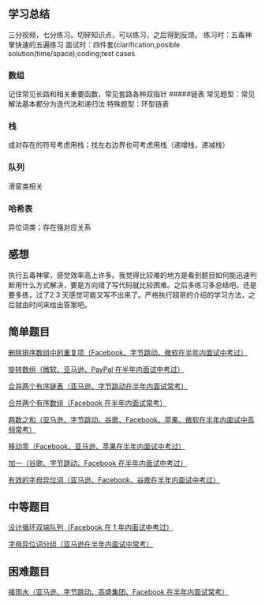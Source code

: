 ## 学习总结
三分视频，七分练习。切碎知识点，可以练习，之后得到反馈。
练习时：五毒神掌快速的五遍练习
面试时：四件套(clarification,posible solution(time/space);coding;test cases

### 数组
记住常见长路和相关重要函数，常见套路各种双指针
#####链表
常见题型：常见解法基本都分为迭代法和递归法
特殊题型：环型链表
### 栈
成对存在的符号考虑用栈；找左右边界也可考虑用栈（递增栈，递减栈）
### 队列
滑窗类相关
### 哈希表
异位词类；存在强对应关系

## 感想
执行五毒神掌，感觉效率高上许多。我觉得比较难的地方是看到题目如何能迅速判断用什么方式解决，要是方向错了写代码就比较困难。之后多练习多总结吧。还是要多练，过了2 3 天感觉可能又写不出来了。严格执行超哥的介绍的学习方法，之后就由时间来给出答案吧。

简单题目
--------
[删除排序数组中的重复项（Facebook、字节跳动、微软在半年内面试中考过）](https://leetcode-cn.com/problems/remove-duplicates-from-sorted-array)

[旋转数组（微软、亚马逊、PayPal 在半年内面试中考过）](https://leetcode-cn.com/problems/rotate-array/)

[合并两个有序链表（亚马逊、字节跳动在半年内面试常考）](https://leetcode-cn.com/problems/merge-two-sorted-lists/)

[合并两个有序数组（Facebook 在半年内面试常考）](https://leetcode-cn.com/problems/merge-sorted-array/)

[两数之和（亚马逊、字节跳动、谷歌、Facebook、苹果、微软在半年内面试中高频常考）](https://leetcode-cn.com/problems/two-sum/)

[移动零（Facebook、亚马逊、苹果在半年内面试中考过）](https://leetcode-cn.com/problems/move-zeroes/)

[加一（谷歌、字节跳动、Facebook 在半年内面试中考过）](https://leetcode-cn.com/problems/plus-one/)

[有效的字母异位词（亚马逊、Facebook、谷歌在半年内面试中考过）](https://leetcode-cn.com/problems/valid-anagram/description/)

中等题目
--------
[设计循环双端队列（Facebook 在 1 年内面试中考过）](https://leetcode-cn.com/problems/design-circular-deque/)

[字母异位词分组（亚马逊在半年内面试中常考）](https://leetcode-cn.com/problems/group-anagrams/)

困难题目
--------
[接雨水（亚马逊、字节跳动、高盛集团、Facebook 在半年内面试常考）](https://leetcode-cn.com/problems/trapping-rain-water/)
